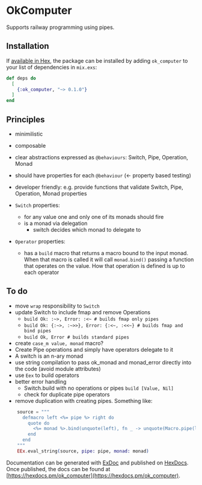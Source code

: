 # OkComputer
Supports railway programming using pipes.

## Installation

If [available in Hex](https://hex.pm/docs/publish), the package can be installed
by adding `ok_computer` to your list of dependencies in `mix.exs`:

```elixir
def deps do
  [
    {:ok_computer, "~> 0.1.0"}
  ]
end
```

## Principles
- minimilistic
- composable
- clear abstractions expressed as `@behaviours`: Switch, Pipe, Operation, Monad 
- should have properties for each `@behaviour` (<- property based testing)
- developer friendly: e.g. provide functions that validate Switch, Pipe, Operation, Monad properties

- `Switch` properties:
  - for any value one and only one of its monads should fire
  - is a monad via delegation
    - switch decides which monad to delegate to
      
- `Operator` properties:
  - has a `build` macro that returns a macro bound to the input monad.
    When that macro is called it will call `monad.bind()` passing a function
    that operates on the value. 
    How that operation is defined is up to each operator   

## To do
- move `wrap` responsibility to `Switch`
- update Switch to include fmap and remove Operations
  - `build Ok: :~>, Error: :<~ # builds fmap only pipes`
  - `build Ok: {:~>, :~>>}, Error: {:<~, :<<~} # builds fmap and bind pipes`
  - `build Ok, Error # builds standard pipes`
- create `case_m value, monad` macro?
- Create Pipe operations and simply have operators delegate to it
- A switch is an n-ary monad
- use string compilation to pass ok_monad and monad_error directly into the code (avoid module attributes)
- use `Eex` to build operators
- better error handling
  - Switch.build with no operations or pipes `build [Value, Nil]`
  - check for duplicate pipe operators
- remove duplication with creating pipes. Something like:
```elixir
    source = """
      defmacro left <%= pipe %> right do
        quote do
          <%= monad %>.bind(unquote(left), fn _ -> unquote(Macro.pipe(left, right, 0)) end)
        end
      end
    """
    EEx.eval_string(source, pipe: pipe, monad: monad)
```
Documentation can be generated with [ExDoc](https://github.com/elixir-lang/ex_doc)
and published on [HexDocs](https://hexdocs.pm). Once published, the docs can
be found at [https://hexdocs.pm/ok_computer](https://hexdocs.pm/ok_computer).
